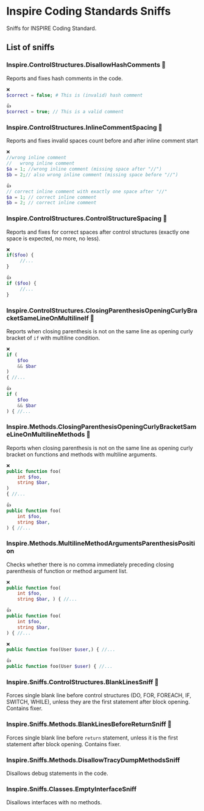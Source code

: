 # Inspire Coding Standards Sniffs

Sniffs for INSPIRE Coding Standard.

## List of sniffs

### Inspire.ControlStructures.DisallowHashComments 🔧
Reports and fixes hash comments in the code.

```php
❌
$correct = false; # This is (invalid) hash comment
```

```php
👍
$correct = true; // This is a valid comment
```

### Inspire.ControlStructures.InlineCommentSpacing 🔧
Reports and fixes invalid spaces count before and after inline comment start

```php
❌
//wrong inline comment
//   wrong inline comment
$a = 1; //wrong inline comment (missing space after "//")
$b = 2;// also wrong inline comment (missing space before "//")
```


```php
👍
// correct inline comment with exactly one space after "//"
$a = 1; // correct inline comment
$b = 2; // correct inline comment
```

### Inspire.ControlStructures.ControlStructureSpacing 🔧
Reports and fixes for correct spaces after control structures (exactly one space is expected, no more, no less).

```php
❌
if($foo) {
     //...
}
```


```php
👍
if ($foo) { 
     //...
}
```

### Inspire.ControlStructures.ClosingParenthesisOpeningCurlyBracketSameLineOnMultilineIf 🔧
Reports when closing parenthesis is not on the same line as opening curly bracket of `if` with multiline condition.

```php
❌
if (
    $foo
    && $bar
)
{ //...
```

```php
👍
if (
    $foo
    && $bar
) { //...
```

### Inspire.Methods.ClosingParenthesisOpeningCurlyBracketSameLineOnMultilineMethods 🔧
Reports when closing parenthesis is not on the same line as opening curly bracket on functions and methods with multiline arguments.

```php
❌
public function foo(
    int $foo,
    string $bar,
)
{ //...
```

```php
👍
public function foo(
    int $foo,
    string $bar,
) { //...
```

### Inspire.Methods.MultilineMethodArgumentsParenthesisPosition
Checks whether there is no comma immediately preceding closing parenthesis of function or method argument list.

```php
❌
public function foo(
    int $foo,
    string $bar, ) { //...
```

```php
👍
public function foo(
    int $foo,
    string $bar,
) { //...
```

```php
❌
public function foo(User $user,) { //...
```

```php
👍
public function foo(User $user) { //...
```


### Inspire.Sniffs.ControlStructures.BlankLinesSniff 🔧
Forces single blank line before control structures (DO, FOR, FOREACH, IF, SWITCH, WHILE), unless they are the first statement after block opening. Contains fixer.

### Inspire.Sniffs.Methods.BlankLinesBeforeReturnSniff 🔧
Forces single blank line before `return` statement, unless it is the first statement after block opening. Contains fixer.

### Inspire.Sniffs.Methods.DisallowTracyDumpMethodsSniff
Disallows debug statements in the code.

### Inspire.Sniffs.Classes.EmptyInterfaceSniff
Disallows interfaces with no methods.
